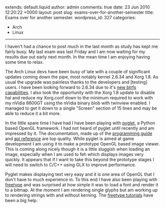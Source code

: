 extends: default.liquid
author: admin
comments: true
date: 23 Jun 2010 12:20:22 +0000
layout: post
slug: exams-over-for-another-semester
title: Exams over for another semester.
wordpress_id: 327
categories:
- Arch
- Linux
---

I haven't had a chance to post much in the last month as study has kept me fairly busy. My last exam was last Friday and I am now waiting for my results due out early next month. In the mean time I am enjoying having some time to relax.

The Arch Linux devs have been busy of late with a couple of significant updates coming down the pipe, most notably kernel 2.6.34 and Xorg 1.8. As usual the upgrade was painless thanks to the developers and [testing] users. I have been looking forward to 2.6.34 due to it's [new btrfs capabilities](http://kernelnewbies.org/LinuxChanges#head-98c8fb9d359cfbdd4a10bdc0c9d2d168b4c9ebb3). I also took the opportunity with the Xorg 1.8 update to disable hal and reduce my Xorg.conf down to the minimum required to work with my nVidia 8600GT using the nVidia binary blob with twinview enabled. I managed to get it down to a single "Screen" section of 15 lines and may be able to reduce it a bit more.

In the little spare time I have had I have been playing with [pyglet](http://www.pyglet.org/), a Python based OpenGL framework. I had not heard of pyglet until recently and am impressed by it. The documentation, made up of the [programming guide](http://www.pyglet.org/doc/programming_guide/index.html) and [api reference](http://www.pyglet.org/doc/api/index.html) are top quality. While pyglet is aimed at game development I am using it to make a prototype OpenGL based image viewer. This is coming along nicely though it is a little sluggish when loading an image, especially when I am used to feh which displays images very quickly. It appears that if I want to take this beyond the prototype stages I will need to switch to C/C++ using GLX to improve performance.

Pyglet makes displaying text very easy and it is one area of OpenGL that I don't have to much experience in. To this end I have also been playing with [freetype](http://freetype.sourceforge.net/index2.html) and was surprised at how simple it was to load a font and render it to a bitmap. At the moment I am rendering single glyphs but am working up to rendering strings with and without kerning. The [freetype tutorials](http://freetype.sourceforge.net/freetype2/documentation.html) have been a big help.
